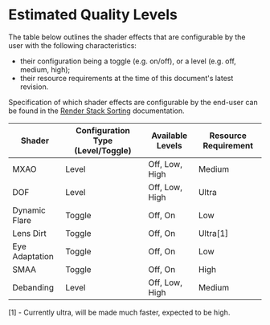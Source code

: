 # Estimated Quality Levels

The table below outlines the shader effects that are configurable by the user with the following characteristics:

- their configuration being a toggle (e.g. on/off), or a level (e.g. off, medium, high);
- their resource requirements at the time of this document's latest revision.

Specification of which shader effects are configurable by the end-user can be found in the
[Render Stack Sorting](stack-sort.md) documentation.

| Shader         | Configuration Type (Level/Toggle) | Available Levels | Resource Requirement |
| -------------- | --------------------------------- | ---------------- | -------------------- |
| MXAO           | Level                             | Off, Low, High   | Medium               |
| DOF            | Level                             | Off, Low, High   | Ultra                |
| Dynamic Flare  | Toggle                            | Off, On          | Low                  |
| Lens Dirt      | Toggle                            | Off, On          | Ultra[1]             |
| Eye Adaptation | Toggle                            | Off, On          | Low                  |
| SMAA           | Toggle                            | Off, On          | High                 |
| Debanding      | Level                             | Off, Low, High   | Medium               |

[1] - Currently ultra, will be made much faster, expected to be high.